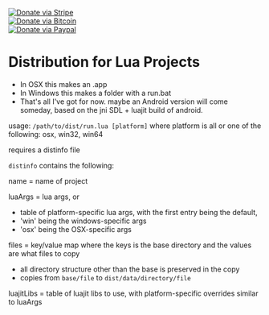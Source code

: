 [![Donate via Stripe](https://img.shields.io/badge/Donate-Stripe-green.svg)](https://buy.stripe.com/00gbJZ0OdcNs9zi288)<br>
[![Donate via Bitcoin](https://img.shields.io/badge/Donate-Bitcoin-green.svg)](bitcoin:37fsp7qQKU8XoHZGRQvVzQVP8FrEJ73cSJ)<br>
[![Donate via Paypal](https://img.shields.io/badge/Donate-Paypal-green.svg)](https://buy.stripe.com/00gbJZ0OdcNs9zi288)

# Distribution for Lua Projects

- In OSX this makes an .app
- In Windows this makes a folder with a run.bat
- That's all I've got for now.  maybe an Android version will come someday, based on the jni SDL + luajit build of android.

usage: `/path/to/dist/run.lua [platform]`
	where platform is all or one of the following: osx, win32, win64

requires a distinfo file

`distinfo` contains the following:

name = name of project

luaArgs = lua args, or
- table of platform-specific lua args, with the first entry being the default,
- 'win' being the windows-specific args
- 'osx' being the OSX-specific args

files = key/value map where the keys is the base directory and the values are what files to copy
- all directory structure other than the base is preserved in the copy
- copies from `base/file` to `dist/data/directory/file`

luajitLibs = table of luajit libs to use, with platform-specific overrides similar to luaArgs
